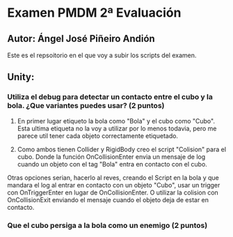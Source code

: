 # Examen PMDM 2ª Evaluación

## Autor: Ángel José Piñeiro Andión

Este es el repsoitorio en el que voy a subir los scripts del examen.

## Unity:

### Utiliza el debug para detectar un contacto entre el cubo y la bola. ¿Que variantes puedes usar? (2 puntos)

1. En primer lugar etiqueto la bola como "Bola" y el cubo como "Cubo". Esta ultima etiqueta no la voy a utilizar por lo menos todavia, pero me parece util tener cada objeto correctamente etiquetado.

2. Como ambos tienen Collider y RigidBody creo el script "Colision" para el cubo. Donde la función OnCollisionEnter envia un mensaje de log cuando un objeto con el tag "Bola" entra en contacto con el cubo.

Otras opciones serian, hacerlo al reves, creando el Script en la bola y que mandara el log al entrar en contacto con un objeto "Cubo", usar un trigger con OnTriggerEnter en lugar de OnCollisionEnter. O utilizar la colision con OnCollisionExit enviando el mensaje cuando el objeto deja de estar en contacto.

### Que el cubo persiga a la bola como un enemigo (2 puntos)
